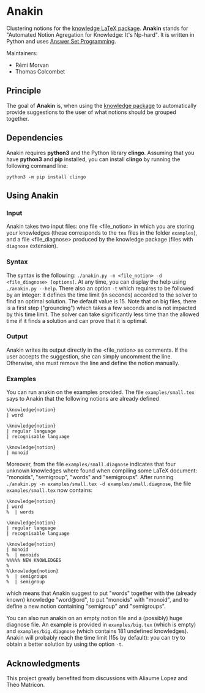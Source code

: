# Anakin
Clustering notions for the [knowledge LaTeX package](https://ctan.org/pkg/knowledge). **Anakin** stands for "Automated Notion Agregation for Knowledge: It's Np-hard". It is written in Python and uses [Answer Set Programming](https://potassco.org/).

Maintainers:
 - Rémi Morvan
 - Thomas Colcombet

## Principle

The goal of **Anakin** is, when using the [knowledge package](https://ctan.org/pkg/knowledge) to automatically provide suggestions to the user of what notions should be grouped together.

## Dependencies

Anakin requires **python3** and the Python library **clingo**.
Assuming that you have **python3** and **pip** installed, you can install **clingo** by running
the following command line:

    python3 -m pip install clingo

## Using Anakin

### Input

Anakin takes two input files: one file <file_notion> in which you are storing your knowledges (these
corresponds to the `tex` files in the folder `examples`), and a file <file_diagnose> produced by
the knowledge package (files with `diagnose` extension).

### Syntax

The syntax is the following: `./anakin.py -n <file_notion> -d <file_diagnose> [options]`.
At any time, you can display the help using `./anakin.py --help`. 
There also an option `-t` which requires to be followed by an integer: it defines the time limit (in seconds) accorded to 
the solver to find an optimal solution. The default value is 15. Note that on big files, there is a first step 
("grounding") which takes a few seconds and is not impacted by this time limit.
The solver can take significantly less time than the allowed time if it finds a solution and can prove that it is optimal.


### Output

Anakin writes its output directly in the <file_notion> as comments. If the user accepts the suggestion,
she can simply uncomment the line. Otherwise, she must remove the line and define the notion manually.

### Examples

You can run anakin on the examples provided. The file `examples/small.tex` says to Anakin that the
following notions are already defined

    \knowledge{notion}
    | word

    \knowledge{notion}
    | regular language
    | recognisable language

    \knowledge{notion}
    | monoid
    
Moreover, from the file `examples/small.diagnose` indicates that four unknown knowledges where found when compiling some
LaTeX document: "monoids", "semigroup", "words" and "semigroups".
After running `./anakin.py -n examples/small.tex -d examples/small.diagnose`, the file `examples/small.tex` now
contains:

    \knowledge{notion}
    | word
    %  | words

    \knowledge{notion}
    | regular language
    | recognisable language

    \knowledge{notion}
    | monoid
    %  | monoids
    %%%%% NEW KNOWLEDGES 
    %
    %\knowledge{notion}
    %  | semigroups
    %  | semigroup
    
which means that Anakin suggest to put "words" together with the (already known) knowledge "word@ord",
to put "monoids" with "monoid", and to define a new notion containing "semigroup" and "semigroups".

You can also run anakin on an empty notion file and a (possibly) huge diagnose file.
An example is provided in `examples/big.tex` (which is empty) and `examples/big.diagnose`
(which contains 181 undefined knowledges). Anakin will probably reach the time limit (15s by default):
you can try to obtain a better solution by using the option `-t`.

## Acknowledgments

This project greatly benefited from discussions with Aliaume Lopez and Théo Matricon.
